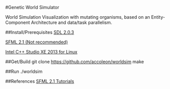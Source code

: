 #Genetic World Simulator


World Simulation Visualization with mutating organisms, based on an 
Entity-Component Architecture and data/task parallelism.

##Install/Prerequisites
[SDL 2.0.3](http://www.libsdl.org/download-2.0.php)

[SFML 2.1 (Not recommended)](http://www.sfml-dev.org/download/sfml/2.1/)

[Intel C++ Studio XE 2013 for Linux](https://registrationcenter.intel.com/RegCenter/NComForm.aspx?ProductID=1534&pass=yes)

##Get/Build
	git clone https://github.com/accoleon/worldsim
	make

##Run
	./worldsim

##References
[SFML 2.1 Tutorials](http://www.sfml-dev.org/tutorials/2.1/)